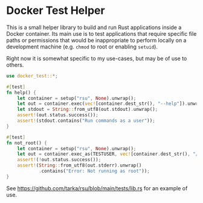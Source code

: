 # Docker Test Helper

This is a small helper library to build and run Rust applications inside a
Docker container. Its main use is to test applications that require specific
file paths or permissions that would be inappropriate to perform locally on a
development machine (e.g. `chmod` to root or enabling `setuid`).

Right now it is somewhat specific to my use-cases, but may be of use to others.

```rust
use docker_test::*;

#[test]
fn help() {
    let container = setup("rsu", None).unwrap();
    let out = container.exec(vec![container.dest_str(), "--help"]).unwrap();
    let stdout = String::from_utf8(out.stdout).unwrap();
    assert!(out.status.success());
    assert!(stdout.contains("Run commands as a user"));
}

#[test]
fn not_root() {
    let container = setup("rsu", None).unwrap();
    let out = container.exec_as(TESTUSER, vec![container.dest_str(), "/bin/ls"]).unwrap();
    assert!(!out.status.success());
    assert!(String::from_utf8(out.stderr).unwrap()
            .contains("Error: Not running as root"));
}
```

See https://github.com/tarka/rsu/blob/main/tests/lib.rs for an example of use.
